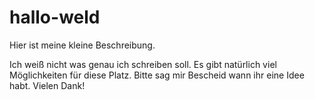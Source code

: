 # hallo-weld

Hier ist meine kleine Beschreibung.

Ich weiß nicht was genau ich schreiben soll. Es gibt natürlich viel Möglichkeiten für diese Platz. 
Bitte sag mir Bescheid wann ihr eine Idee habt. Vielen Dank!
